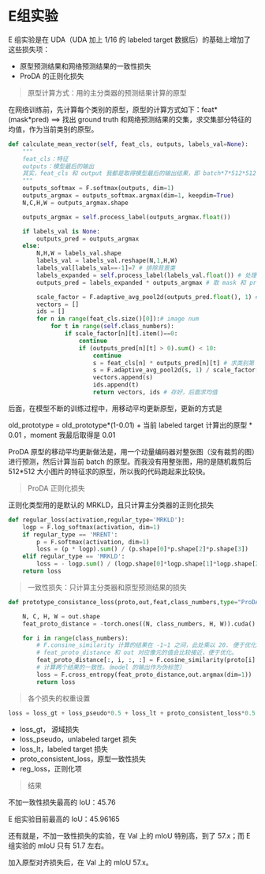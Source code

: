 # E组实验

E 组实验是在 UDA（UDA 加上 1/16 的 labeled target 数据后）的基础上增加了这些损失项：

- 原型预测结果和网络预测结果的一致性损失
- ProDA 的正则化损失

> 原型计算方式：用的主分类器的预测结果计算的原型

在网络训练前，先计算每个类别的原型，原型的计算方式如下：feat\*(mask\*pred) ==> 找出 ground truth 和网络预测结果的交集，求交集部分特征的均值，作为当前类别的原型。

```python
def calculate_mean_vector(self, feat_cls, outputs, labels_val=None):
    """
    feat_cls：特征
    outputs：模型最后的输出
    其实，feat_cls 和 output 我都是取得模型最后的输出结果，即 batch*7*512*512 的结果
    """
    outputs_softmax = F.softmax(outputs, dim=1)
    outputs_argmax = outputs_softmax.argmax(dim=1, keepdim=True)
    N,C,H,W = outputs_argmax.shape

    outputs_argmax = self.process_label(outputs_argmax.float())

    if labels_val is None:
        outputs_pred = outputs_argmax
    else: 
        N,H,W = labels_val.shape
        labels_val = labels_val.reshape(N,1,H,W)
        labels_val[labels_val==-1]=7 # 排除背景类
        labels_expanded = self.process_label(labels_val.float()) # 处理成 one-hot 编码
        outputs_pred = labels_expanded * outputs_argmax # 取 mask 和 pred 的交集

        scale_factor = F.adaptive_avg_pool2d(outputs_pred.float(), 1) # 平均池化求出 outputs_pred 中各个类别取了多少个像元
        vectors = []
        ids = []
        for n in range(feat_cls.size()[0]):# image num
            for t in range(self.class_numbers):
                if scale_factor[n][t].item()==0:
                    continue
                    if (outputs_pred[n][t] > 0).sum() < 10:
                        continue
                        s = feat_cls[n] * outputs_pred[n][t] # 求类别第 n 个图中类别 t 中的原型 
                        s = F.adaptive_avg_pool2d(s, 1) / scale_factor[n][t] # 求出当前 样本 类别 t 的原型
                        vectors.append(s)
                        ids.append(t)
                        return vectors, ids # 存好，后面求均值
```

后面，在模型不断的训练过程中，用移动平均更新原型，更新的方式是

old_prototype = old_prototype\*(1-0.01) + 当前 labeled target 计算出的原型 \* 0.01 ，moment 我最后取得是 0.01

ProDA 原型的移动平均更新做法是，用一个动量编码器对整张图（没有裁剪的图）进行预测，然后计算当前 batch 的原型。而我没有用整张图，用的是随机裁剪后 512\*512 大小图片的特征求的原型，所以我的代码跑起来比较快。

> ProDA 正则化损失

正则化类型用的是默认的 MRKLD，且只计算主分类器的正则化损失

```python
def regular_loss(activation,regular_type='MRKLD'):
    logp = F.log_softmax(activation, dim=1)
    if regular_type == 'MRENT':
        p = F.softmax(activation, dim=1)
        loss = (p * logp).sum() / (p.shape[0]*p.shape[2]*p.shape[3])
    elif regular_type == 'MRKLD':
        loss = - logp.sum() / (logp.shape[0]*logp.shape[1]*logp.shape[2]*logp.shape[3])
    return loss
```

> 一致性损失：只计算主分类器和原型预测结果的损失

```python
def prototype_consistance_loss(proto,out,feat,class_numbers,type="ProDA"):

    N, C, H, W = out.shape
    feat_proto_distance = -torch.ones((N, class_numbers, H, W)).cuda()

    for i in range(class_numbers):
        # F.consine_similarity 计算的结果在 -1~1 之间，此处乘以 20. 便于优化。从 PANET 这篇论文和我调试的结果来看，乘以 15~20 的话
        # feat_proto_distance 和 out 对应像元的值会比较接近，便于优化。
        feat_proto_distance[:, i, :, :] = F.cosine_similarity(proto[i].reshape(-1,1,1).expand(-1, H, W).cuda(),feat,dim=1)*20
        # 计算两个结果的一致性。（model 的输出作为伪标签）
        loss = F.cross_entropy(feat_proto_distance,out.argmax(dim=1))
        return loss
```

> 各个损失的权重设置

```python
loss = loss_gt + loss_pseudo*0.5 + loss_lt + proto_consistent_loss*0.5 + reg_loss*0.1
```

- loss_gt， 源域损失
- loss_pseudo，unlabeled target 损失
- loss_lt，labeled target 损失
- proto_consistent_loss，原型一致性损失
- reg_loss，正则化项

> 结果

不加一致性损失最高的 IoU：45.76

E 组实验目前最高的 IoU：45.96165

还有就是，不加一致性损失的实验，在 Val 上的 mIoU 特别高，到了 57.x；而 E 组实验的 mIoU 只有 51.7 左右。

加入原型对齐损失后，在 Val 上的 mIoU 57.x。